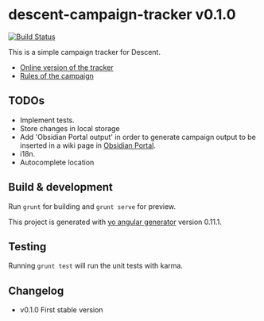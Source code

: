 # descent-campaign-tracker v0.1.0

[![Build Status](https://secure.travis-ci.org/SirRagnar/descentCampaignTrackerApp.png?branch=master)](http://travis-ci.org/SirRagnar/descentCampaignTrackerApp)

This is a simple campaign tracker for Descent.

* [Online version of the tracker](http://sirragnar.github.io/descentCampaignTrackerApp)
* [Rules of the campaign](https://images-cdn.fantasyflightgames.com/ffg_content/descent/descent-sea-of-blood-rules-web.pdf)

## TODOs

* Implement tests.
* Store changes in local storage
* Add 'Obsidian Portal output' in order to generate campaign output to be inserted in a wiki page in [Obsidian Portal](https://www.obsidianportal.com/).
* i18n.
* Autocomplete location

## Build & development

Run `grunt` for building and `grunt serve` for preview.

This project is generated with [yo angular generator](https://github.com/yeoman/generator-angular)
version 0.11.1.

## Testing

Running `grunt test` will run the unit tests with karma.

## Changelog

* v0.1.0 First stable version
